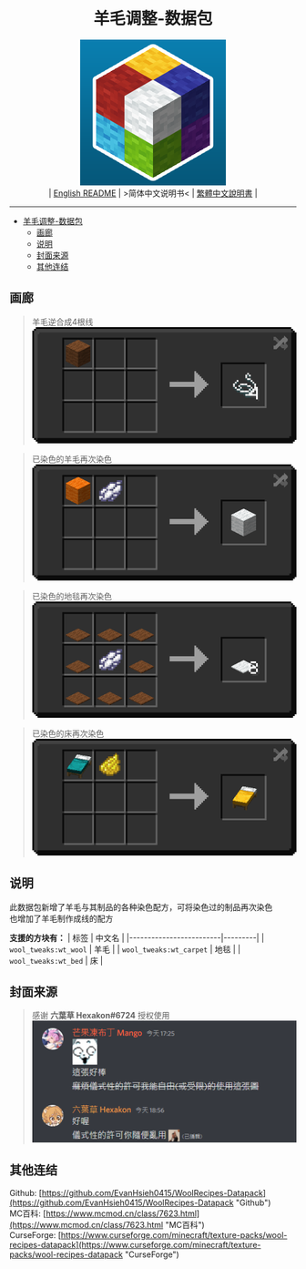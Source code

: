 <div align='center'>

# 羊毛调整-数据包
![../img/icon/new_icon.png](../img/icon/new_icon.png)  
| [English README](../README.md) | >简体中文说明书< | [繁體中文說明書](./README.zho-Hant_TW.md) |

</div>

---

- [羊毛调整-数据包](#羊毛调整-数据包)
  - [画廊](#画廊)
  - [说明](#说明)
  - [封面来源](#封面来源)
  - [其他连结](#其他连结)

## 画廊

> 羊毛逆合成4根线  
> ![./img/README/wool_tweaks_wool_to_string.png](./img/README/wool_tweaks_wool_to_string.png)  

> 已染色的羊毛再次染色  
> ![./img/README/wool_tweaks_wool_white_wool.png](./img/README/wool_tweaks_wool_white_wool.png)  

> 已染色的地毯再次染色  
> ![./img/README/wool_tweaks_carpet_white_carpet.png](./img/README/wool_tweaks_carpet_white_carpet.png)  

> 已染色的床再次染色  
> ![./img/README/wool_tweaks_bed_yellow_bed.png](./img/README/wool_tweaks_bed_yellow_bed.png)  

## 说明

此数据包新增了羊毛与其制品的各种染色配方，可将染色过的制品再次染色  
也增加了羊毛制作成线的配方  

**支援的方块有：**
| 标签                    | 中文名  |
|-------------------------|---------|
| `wool_tweaks:wt_wool`   | 羊毛    |
| `wool_tweaks:wt_carpet` | 地毯    |
| `wool_tweaks:wt_bed`    | 床      |

## 封面来源

> 感谢 **六葉草 Hexakon#6724** 授权使用  
> ![./img/icon/new_icon_license.png](./img/icon/new_icon_license.png)  

## 其他连结
Github: [https://github.com/EvanHsieh0415/WoolRecipes-Datapack](https://github.com/EvanHsieh0415/WoolRecipes-Datapack "Github")  
MC百科: [https://www.mcmod.cn/class/7623.html](https://www.mcmod.cn/class/7623.html "MC百科")  
CurseForge: [https://www.curseforge.com/minecraft/texture-packs/wool-recipes-datapack](https://www.curseforge.com/minecraft/texture-packs/wool-recipes-datapack "CurseForge")
